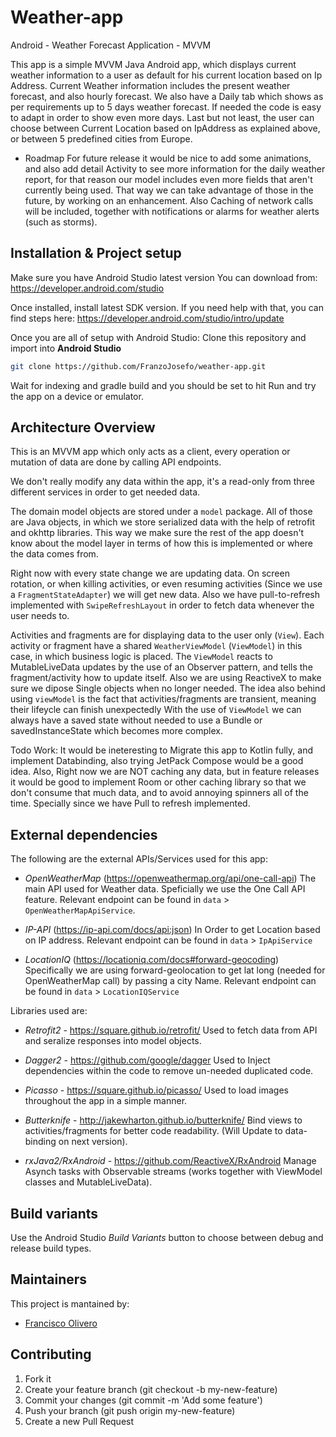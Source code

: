 # Weather-app
Android - Weather Forecast Application - MVVM

This app is a simple MVVM Java Android app, which displays current weather information to a user as default for his current location based on Ip Address.
Current Weather information includes the present weather forecast, and also hourly forecast. 
We also have a Daily tab which shows as per requirements up to 5 days weather forecast. If needed the code is easy to adapt in order to show even more days.
Last but not least, the user can choose between Current Location based on IpAddress as explained above, or between 5 predefined cities from Europe.

- Roadmap
For future release it would be nice to add some animations, and also add detail Activity to see more information for the daily weather report,
for that reason our model includes even more fields that aren't currently being used. That way we can take advantage of those in the future,
by working on an enhancement. Also Caching of network calls will be included, together with notifications or alarms for weather alerts (such as storms).

## Installation & Project setup

Make sure you have Android Studio latest version
You can download from: https://developer.android.com/studio

Once installed, install latest SDK version. 
If you need help with that, you can find steps here: https://developer.android.com/studio/intro/update

Once you are all of setup with Android Studio:
Clone this repository and import into **Android Studio**
```bash
git clone https://github.com/FranzoJosefo/weather-app.git
```
Wait for indexing and gradle build and you should be set to hit Run and try the app on a device or emulator.

## Architecture Overview
This is an MVVM app which only acts as a client, 
every operation or mutation of data are done by calling API endpoints. 

We don't really modify any data within the app, 
it's a read-only from three different services in order to get needed data.

The domain model objects are stored under a `model` package. All of those are Java objects, 
in which we store serialized data with the help of retrofit and okhttp libraries.
This way we make sure the rest of the app doesn't know about the model layer
in terms of how this is implemented or where the data comes from.

Right now with every state change we are updating data.
On screen rotation, or when killing activities, or even resuming activities (Since we use a `FragmentStateAdapter`) we will get new data.
Also we have pull-to-refresh implemented with `SwipeRefreshLayout` in order to fetch data whenever the user needs to.

Activities and fragments are for displaying data to the user only (`View`). Each
activity or fragment have a shared `WeatherViewModel` (`ViewModel`) in this case, in which business
logic is placed. The `ViewModel` reacts to MutableLiveData updates by the use of an Observer pattern, 
and tells the fragment/activity how to update itself.
Also we are using ReactiveX to make sure we dipose Single objects when no longer needed.
The idea also behind using `viewModel` is the fact that activities/fragments are transient, meaning their lifeycle can finish unexpectedly
With the use of `ViewModel` we can always have a saved state without needed to use a Bundle or savedInstanceState which becomes more complex.

Todo Work:
It would be ineteresting to Migrate this app to Kotlin fully, and implement Databinding, also trying JetPack Compose would be a good idea.
Also, Right now we are NOT caching any data, but in feature releases it would be good to implement Room or other caching library
so that we don't consume that much data, and to avoid annoying spinners all of the time. Specially since we have Pull to refresh implemented.

## External dependencies
The following are the external APIs/Services used for this app:

- *OpenWeatherMap* (https://openweathermap.org/api/one-call-api)
  The main API used for Weather data.
  Speficially we use the One Call API feature. 
  Relevant endpoint can be found in `data` > `OpenWeatherMapApiService`.

- *IP-API* (https://ip-api.com/docs/api:json)
  In Order to get Location based on IP address. 
  Relevant endpoint can be found in `data` > `IpApiService`

- *LocationIQ* (https://locationiq.com/docs#forward-geocoding)
  Specifically we are using forward-geolocation to get lat long (needed for OpenWeatherMap call) by passing a city Name.
  Relevant endpoint can be found in `data` > `LocationIQService`

Libraries used are:

- *Retrofit2* - https://square.github.io/retrofit/
  Used to fetch data from API and seralize responses into model objects.

- *Dagger2* - https://github.com/google/dagger
  Used to Inject dependencies within the code to remove un-needed duplicated code.
  
- *Picasso* - https://square.github.io/picasso/
  Used to load images throughout the app in a simple manner.
  
- *Butterknife* - http://jakewharton.github.io/butterknife/
  Bind views to activities/fragments for better code readability. (Will Update to data-binding on next version).
  
- *rxJava2/RxAndroid* - https://github.com/ReactiveX/RxAndroid
  Manage Asynch tasks with Observable streams (works together with ViewModel classes and MutableLiveData).

## Build variants
Use the Android Studio *Build Variants* button to choose between debug and release build types.

## Maintainers
This project is mantained by:
* [Francisco Olivero](http://github.com/franzojosefo)

## Contributing
1. Fork it
2. Create your feature branch (git checkout -b my-new-feature)
3. Commit your changes (git commit -m 'Add some feature')
5. Push your branch (git push origin my-new-feature)
6. Create a new Pull Request

